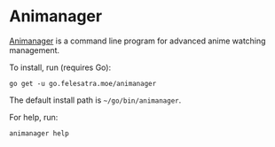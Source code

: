 # Animanager

[Animanager](https://www.felesatra.moe/animanager) is a command line
program for advanced anime watching management.

To install, run (requires Go):

    go get -u go.felesatra.moe/animanager

The default install path is `~/go/bin/animanager`.

For help, run:

    animanager help

